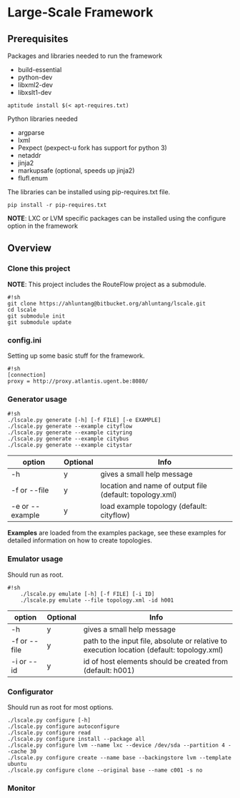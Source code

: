 # Large-Scale Framework

## Prerequisites

Packages and libraries needed to run the framework

* build-essential
* python-dev
* libxml2-dev
* libxslt1-dev


```
aptitude install $(< apt-requires.txt)
```
Python libraries needed

* argparse
* lxml
* Pexpect (pexpect-u fork has support for python 3)
* netaddr
* jinja2
* markupsafe (optional, speeds up jinja2)
* flufl.enum

The libraries can be installed using pip-requires.txt file.

```
pip install -r pip-requires.txt
```

**NOTE**: LXC or LVM  specific packages can be installed using the configure option in the framework

## Overview

### Clone this project

**NOTE**: This project includes the RouteFlow project as a submodule.

```
#!sh
git clone https://ahluntang@bitbucket.org/ahluntang/lscale.git
cd lscale
git submodule init
git submodule update
```

### config.ini
Setting up some basic stuff for the framework.

```
#!sh
[connection]
proxy = http://proxy.atlantis.ugent.be:8080/
```

### Generator usage


```
#!sh
./lscale.py generate [-h] [-f FILE] [-e EXAMPLE]
./lscale.py generate --example cityflow
./lscale.py generate --example cityring
./lscale.py generate --example citybus
./lscale.py generate --example citystar
```

| option          | Optional | Info                                                     |
| --------------- | -------- | -------------------------------------------------------- |
| -h              | y        | gives a small help message                               |
| -f or --file    | y        | location and name of output file (default: topology.xml) |
| -e or --example | y        | load example topology (default: cityflow)                |

**Examples** are loaded from the examples package, see these examples for detailed information on how to create topologies.


### Emulator usage

Should run as root.

```
#!sh
    ./lscale.py emulate [-h] [-f FILE] [-i ID]
    ./lscale.py emulate --file topology.xml -id h001
```

| option          | Optional | Info                                                       |
| --------------- | -------- | ---------------------------------------------------------- |
| -h              | y        | gives a small help message                                 |
| -f or --file    | y        | path to the input file, absolute or relative to execution location (default: topology.xml)    |
| -i or --id      | y        | id of host elements should be created from (default: h001) |


### Configurator
Should run as root for most options.
```
./lscale.py configure [-h]
./lscale.py configure autoconfigure
./lscale.py configure read
./lscale.py configure install --package all
./lscale.py configure lvm --name lxc --device /dev/sda --partition 4 --cache 30
./lscale.py configure create --name base --backingstore lvm --template ubuntu 
./lscale.py configure clone --original base --name c001 -s no
```

### Monitor
